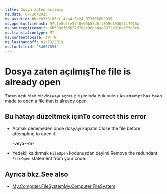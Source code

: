 ```yaml
---
title: Dosya zaten açılmış
ms.date: 07/20/2015
ms.assetid: bbde8390-05cf-4ca4-9c24-073f656bd935
ms.openlocfilehash: 97cfe5c5fe5548e66b53d6ff859ef9363117015a
ms.sourcegitcommit: 6b308cf6d627d78ee36dbbae8972a310ac7fd6c8
ms.translationtype: MT
ms.contentlocale: tr-TR
ms.lasthandoff: 01/23/2019
ms.locfileid: "54667891"
---
```

# <a name="the-file-is-already-open"></a><span data-ttu-id="7b9cd-102">Dosya zaten açılmış</span><span class="sxs-lookup"><span data-stu-id="7b9cd-102">The file is already open</span></span>
<span data-ttu-id="7b9cd-103">Zaten açık olan bir dosyayı açma girişiminde bulunuldu.</span><span class="sxs-lookup"><span data-stu-id="7b9cd-103">An attempt has been made to open a file that is already open.</span></span>  
  
## <a name="to-correct-this-error"></a><span data-ttu-id="7b9cd-104">Bu hatayı düzeltmek için</span><span class="sxs-lookup"><span data-stu-id="7b9cd-104">To correct this error</span></span>  
  
-   <span data-ttu-id="7b9cd-105">Açmak denemeden önce dosyayı kapatın.</span><span class="sxs-lookup"><span data-stu-id="7b9cd-105">Close the file before attempting to open it.</span></span>  
  
     <span data-ttu-id="7b9cd-106">-veya-</span><span class="sxs-lookup"><span data-stu-id="7b9cd-106">-or-</span></span>  
  
-   <span data-ttu-id="7b9cd-107">Yedekli kaldırmak `FileOpen` kodunuzdan deyimi.</span><span class="sxs-lookup"><span data-stu-id="7b9cd-107">Remove the redundant `FileOpen` statement from your code.</span></span>  
  
## <a name="see-also"></a><span data-ttu-id="7b9cd-108">Ayrıca bkz.</span><span class="sxs-lookup"><span data-stu-id="7b9cd-108">See also</span></span>

- [<span data-ttu-id="7b9cd-109">My.Computer.FileSystem</span><span class="sxs-lookup"><span data-stu-id="7b9cd-109">My.Computer.FileSystem</span></span>](xref:Microsoft.VisualBasic.FileIO.FileSystem)

